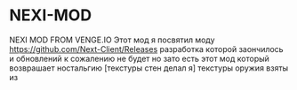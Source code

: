# NEXI-MOD
NEXI MOD FROM VENGE.IO
Этот мод я посвятил моду https://github.com/Next-Client/Releases разработка которой заончилось и обновлений к сожалению не будет но зато есть этот мод который возврашает ностальгию [текстуры стен делал я] текстуры оружия взяты из
